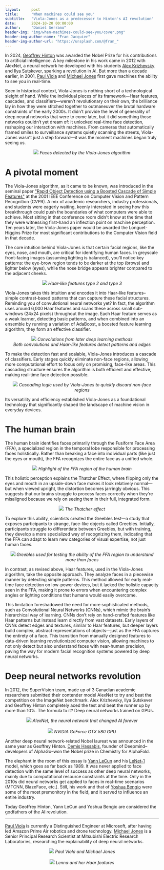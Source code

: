 ```yaml
---
layout:     post
title:      "When machines could see you"
subtitle:   "Viola-Jones as a predecessor to Hinton's AI revolution"
date:       2024-10-20 00:00:00
author:     "Daniel Serrano"
header-img: "img/when-machines-could-see-you/cover.png"
header-img-author-name: "Fran Jacquier"
header-img-author-url: "https://unsplash.com/@fran_"
---
```


In 2024, [Geoffrey Hinton](https://en.wikipedia.org/wiki/Geoffrey_Hinton) was awarded the Nobel Prize for his contributions to artificial intelligence. A key milestone in his work came in 2012 with AlexNet, a neural network he developed with his students [Alex Krizhevsky](https://en.wikipedia.org/wiki/Alex_Krizhevsky) and [Ilya Sutskever](https://en.wikipedia.org/wiki/Ilya_Sutskever), sparking a revolution in AI. But more than a decade earlier, in 2001, [Paul Viola](https://en.wikipedia.org/wiki/Paul_Viola) and [Michael Jones](https://en.wikipedia.org/wiki/Michael_Jones_(scientist)) first gave machines the ability to see you in real-time.

Seen in historical context, Viola-Jones is nothing short of a technological sleight of hand. While the individual pieces of its framework—Haar features, cascades, and classifiers—weren’t revolutionary on their own, the brilliance lay in how they were stitched together to outmaneuver the brutal hardware constraints of the early 2000s. It didn't provide the level of generality of deep neural networks that were to come later, but it did something those networks couldn’t yet dream of: it unlocked real-time face detection, reshaping our interaction with machines. From cameras that automatically framed smiles to surveillance systems quietly scanning the streets, Viola-Jones wasn’t just a step forward—it was the moment machines began truly seeing us.

<center>
    <img src="/img/when-machines-could-see-you/viola-jones.jpg"/>
    <i>Faces detected by the Viola-Jones algorithm</i>
</center>

# A pivotal moment

The Viola-Jones algorithm, as it came to be known, was introduced in the seminal paper ["Rapid Object Detection using a Boosted Cascade of Simple Features"](https://www.cs.cmu.edu/~efros/courses/LBMV07/Papers/viola-cvpr-01.pdf) at the 2001 IEEE Conference on Computer Vision and Pattern Recognition (CVPR). A mix of academic researchers, industry professionals, and students were eagerly waiting, keenly interested in seeing how this breakthrough could push the boundaries of what computers were able to achieve. Most sitting in that conference room didn't know at the time that they were witnessing first-hand an inflection point on machine perception. Ten years later, the Viola-Jones paper would be awarded the Longuet-Higgins Prize for most significant contributions to the Computer Vision field in that decade.

The core intuition behind Viola-Jones is that certain facial regions, like the eyes, nose, and mouth, are critical for identifying human faces. In greyscale front-facing images (assuming lighting is balanced), you’ll notice key patterns: the eye-brow region tends to be darker at the top (brows) and lighter below (eyes), while the nose bridge appears brighter compared to the adjacent cheeks.

<center>
    <img src="/img/when-machines-could-see-you/haar.jpg"/>
    <i>Haar-like features type 2 and type 3</i>
</center>

Viola-Jones takes this intuition and encodes it into Haar-like features–simple contrast-based patterns that can capture these facial structures. Reminding you of convulotional neural networks yet? In fact, the algorithm uses around 6,000 Haar features and scans these across small sub-windows (24x24 pixels) throughout the image. Each Haar feature serves as a weak learner, detecting basic patterns, and when combined into an ensemble by running a variation of AdaBoost, a boosted feature learning algorithm, they form an effective classifier.

<center>
    <img src="/img/when-machines-could-see-you/cnn.jpg"/>
    <i>Convolutions from later deep learning methods <br/> Both convolutions and Haar-like features detect patterns and edges</i>
</center>

To make the detection fast and scalable, Viola-Jones introduces a cascade of classifiers. Early stages quickly eliminate non-face regions, allowing more computational effort to focus only on promising, face-like areas. This cascading structure ensures the algorithm is both efficient and effective, making real-time face detection possible.

<center>
    <img src="/img/when-machines-could-see-you/cascade.jpg"/>
    <i>Cascading logic used by Viola-Jones to quickly discard non-face regions</i>
</center>

Its versatility and efficiency established Viola-Jones as a foundational technology that significantly shaped the landscape of machine vision in everyday devices.

# The human brain

The human brain identifies faces primarily through the Fusiform Face Area (FFA), a specialized region in the temporal lobe responsible for processing faces holistically. Rather than breaking a face into individual parts (like just the eyes or mouth), the FFA recognizes the entire face as a unified whole.

<center>
    <img src="/img/when-machines-could-see-you/brain.jpg"/>
    <i>Highlight of the FFA region of the human brain</i>
</center>

This holistic perception explains the Thatcher Effect, where flipping only the eyes and mouth in an upside-down face makes it look relatively normal—but when viewed upright, the distortion becomes jarringly obvious. This suggests that our brains struggle to process faces correctly when they’re misaligned because we rely on seeing them in their full, integrated form.

<center>
    <img src="/img/when-machines-could-see-you/thatcher.jpg"/>
    <i>The Thatcher effect</i>
</center>

To explore this ability, scientists created the Greebles test—a study that exposes participants to strange, face-like objects called Greebles. Initially, participants struggle to differentiate between Greebles, but with training, they develop a more specialized way of recognizing them, indicating that the FFA can adapt to learn new categories of visual expertise, not just human faces.

<center>
    <img src="/img/when-machines-could-see-you/greebles.jpg"/>
    <i>Greebles used for testing the ability of the FFA region to understand more than faces</i>
</center>

In contrast, as revised above, Haar features, used in the Viola-Jones algorithm, take the opposite approach. They analyze faces in a piecewise manner by detecting simple patterns. This method allowed for early real-time face detection on low-power devices, but it lacked the holistic capacity seen in the FFA, making it prone to errors when encountering complex angles or lighting conditions that humans would easily overcome.

This limitation foreshadowed the need for more sophisticated methods, such as Convolutional Neural Networks (CNNs), which mimic the brain’s hierarchical way of learning. CNNs don’t rely on hand-crafted features like Haar patterns but instead learn directly from vast datasets. Early layers of CNNs detect edges and textures, similar to Haar features, but deeper layers build complex, abstract representations of objects—just as the FFA captures the entirety of a face. This transition from manually designed features to data-driven learning revolutionized computer vision, allowing machines to not only detect but also understand faces with near-human precision, paving the way for modern facial recognition systems powered by deep neural networks.

# Deep neural networks revolution

In 2012, the SuperVision team, made up of 3 Canadian academic researchers submitted their contender model AlexNet to try and beat the competition on the ImageNet benchmark. Alex Krizhevsky, Ilya Sutskever and Geoffrey Hinton completely aced the test and beat the runner up by more than 10%. The formula to it? Deep neural networks trained on GPUs.

<center>
    <img src="/img/when-machines-could-see-you/alexnet.jpg"/>
    <i>AlexNet, the neural network that changed AI forever</i>
</center>

<br/>

<center>
    <img src="/img/when-machines-could-see-you/gpu.jpg"/>
    <i>NVIDIA GeForce GTX 580 GPU</i>
</center>

Another deep neural network-related Nobel laureat was announced in the same year as Geoffrey Hinton. [Demis Hassabis](https://en.wikipedia.org/wiki/Demis_Hassabis), founder of Deepmind–developers of AlphaGo–won the Nobel prize in Chemistry for AlphaFold.

The elephant in the room of this essay is [Yann LeCun](https://ai.meta.com/people/396469589677838/yann-lecun/) and his [LeNet-1](https://en.wikipedia.org/wiki/LeNet) model, which goes as far back as 1989. It was never applied to face detection with the same level of success as other deep neural networks, mainly due to computational resource constraints at the time. Only in the 2010s did neural networks get applied to faces in real-time scenarios (MTCNN, BlazeFace, etc.). Still, his work and that of [Yoshua Bengio](https://en.wikipedia.org/wiki/Yoshua_Bengio) were some of the most premonitory in the field, and it served to influence an entire industry.

Today Geoffrey Hinton, Yann LeCun and Yoshua Bengio are considered the godfathers of the AI revolution.

---

[Paul Viola](https://www.linkedin.com/in/violapaul/) is currently a Distinguished Engineer at Microsoft, after having led Amazon Prime Air robotics and drone technology. [Michael Jones](https://www.merl.com/people/mjones/#videos) is a Senior Principal Research Scientist at Mitsubishi Electric Research Laboratories, researching the explainability of deep neural networks.

<center>
    <img src="/img/when-machines-could-see-you/viola-jones-irl.jpg"/>
    <i>Paul Viola and Michael Jones</i>
</center>

<br/>

<center>
    <img src="/img/when-machines-could-see-you/lenna.jpg"/>
    <i>Lenna and her Haar features</i>
</center>
